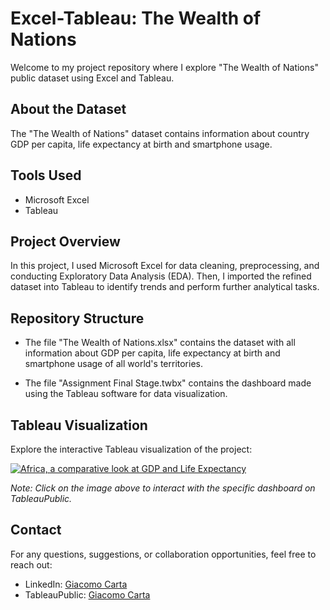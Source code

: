 # Excel-Tableau: The Wealth of Nations

Welcome to my project repository where I explore "The Wealth of Nations" public dataset using Excel and Tableau.

## About the Dataset

The "The Wealth of Nations" dataset contains information about country GDP per capita, life expectancy at birth and smartphone usage.

## Tools Used

- Microsoft Excel
- Tableau

## Project Overview

In this project, I used Microsoft Excel for data cleaning, preprocessing, and conducting Exploratory Data Analysis (EDA). Then, I imported the refined dataset into Tableau to identify trends and perform further analytical tasks.

## Repository Structure
- The file "The Wealth of Nations.xlsx" contains the dataset with all information about GDP per capita, life expectancy at birth and smartphone usage of all world's territories.

- The file "Assignment Final Stage.twbx" contains the dashboard made using the Tableau software for data visualization.





## Tableau Visualization

Explore the interactive Tableau visualization of the project:

[![Africa, a comparative look at GDP and Life Expectancy](https://public.tableau.com/static/images/As/AssignmentFinalStage/AfricaacomparativelookatGDPandLifeExpectancy/1_rss.png)](https://public.tableau.com/app/profile/giacomo.carta/viz/AssignmentFinalStage/AfricaacomparativelookatGDPandLifeExpectancy)

*Note: Click on the image above to interact with the specific dashboard on TableauPublic.*

## Contact

For any questions, suggestions, or collaboration opportunities, feel free to reach out:

- LinkedIn: [Giacomo Carta](https://www.linkedin.com/in/giacomo-carta-a49986160/)
- TableauPublic: [Giacomo Carta](https://public.tableau.com/app/profile/giacomo.carta/vizzes)
